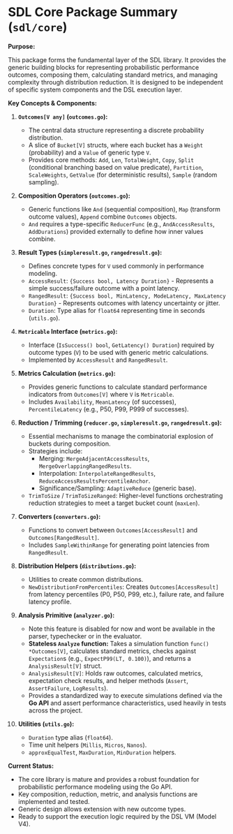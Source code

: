 # SDL Core Package Summary (`sdl/core`)

**Purpose:**

This package forms the fundamental layer of the SDL library. It provides the generic building blocks for representing probabilistic performance outcomes, composing them, calculating standard metrics, and managing complexity through distribution reduction. It is designed to be independent of specific system components and the DSL execution layer.

**Key Concepts & Components:**

1.  **`Outcomes[V any]` (`outcomes.go`):**
    *   The central data structure representing a discrete probability distribution.
    *   A slice of `Bucket[V]` structs, where each bucket has a `Weight` (probability) and a `Value` of generic type `V`.
    *   Provides core methods: `Add`, `Len`, `TotalWeight`, `Copy`, `Split` (conditional branching based on value predicate), `Partition`, `ScaleWeights`, `GetValue` (for deterministic results), `Sample` (random sampling).

2.  **Composition Operators (`outcomes.go`):**
    *   Generic functions like `And` (sequential composition), `Map` (transform outcome values), `Append` combine `Outcomes` objects.
    *   `And` requires a type-specific `ReducerFunc` (e.g., `AndAccessResults`, `AddDurations`) provided externally to define how inner values combine.

3.  **Result Types (`simpleresult.go`, `rangedresult.go`):**
    *   Defines concrete types for `V` used commonly in performance modeling.
    *   `AccessResult`: `{Success bool, Latency Duration}` - Represents a simple success/failure outcome with a point latency.
    *   `RangedResult`: `{Success bool, MinLatency, ModeLatency, MaxLatency Duration}` - Represents outcomes with latency uncertainty or jitter.
    *   `Duration`: Type alias for `float64` representing time in seconds (`utils.go`).

4.  **`Metricable` Interface (`metrics.go`):**
    *   Interface (`IsSuccess() bool`, `GetLatency() Duration`) required by outcome types (`V`) to be used with generic metric calculations.
    *   Implemented by `AccessResult` and `RangedResult`.

5.  **Metrics Calculation (`metrics.go`):**
    *   Provides generic functions to calculate standard performance indicators from `Outcomes[V]` where `V` is `Metricable`.
    *   Includes `Availability`, `MeanLatency` (of successes), `PercentileLatency` (e.g., P50, P99, P999 of successes).

6.  **Reduction / Trimming (`reducer.go`, `simpleresult.go`, `rangedresult.go`):**
    *   Essential mechanisms to manage the combinatorial explosion of buckets during composition.
    *   Strategies include:
        *   Merging: `MergeAdjacentAccessResults`, `MergeOverlappingRangedResults`.
        *   Interpolation: `InterpolateRangedResults`, `ReduceAccessResultsPercentileAnchor`.
        *   Significance/Sampling: `AdaptiveReduce` (generic base).
    *   `TrimToSize` / `TrimToSizeRanged`: Higher-level functions orchestrating reduction strategies to meet a target bucket count (`maxLen`).

7.  **Converters (`converters.go`):**
    *   Functions to convert between `Outcomes[AccessResult]` and `Outcomes[RangedResult]`.
    *   Includes `SampleWithinRange` for generating point latencies from `RangedResult`.

8.  **Distribution Helpers (`distributions.go`):**
    *   Utilities to create common distributions.
    *   `NewDistributionFromPercentiles`: Creates `Outcomes[AccessResult]` from latency percentiles (P0, P50, P99, etc.), failure rate, and failure latency profile.

9.  **Analysis Primitive (`analyzer.go`):**
    *   Note this feature is disabled for now and wont be available in the parser, typechecker or in the evaluator.
    *   **Stateless `Analyze` function:** Takes a simulation function `func() *Outcomes[V]`, calculates standard metrics, checks against `Expectation`s (e.g., `ExpectP99(LT, 0.100)`), and returns a `AnalysisResult[V]` struct.
    *   `AnalysisResult[V]`: Holds raw outcomes, calculated metrics, expectation check results, and helper methods (`Assert`, `AssertFailure`, `LogResults`).
    *   Provides a standardized way to execute simulations defined via the **Go API** and assert performance characteristics, used heavily in tests across the project.

10. **Utilities (`utils.go`):**
    *   `Duration` type alias (`float64`).
    *   Time unit helpers (`Millis`, `Micros`, `Nanos`).
    *   `approxEqualTest`, `MaxDuration`, `MinDuration` helpers.

**Current Status:**

*   The core library is mature and provides a robust foundation for probabilistic performance modeling using the Go API.
*   Key composition, reduction, metric, and analysis functions are implemented and tested.
*   Generic design allows extension with new outcome types.
*   Ready to support the execution logic required by the DSL VM (Model V4).

